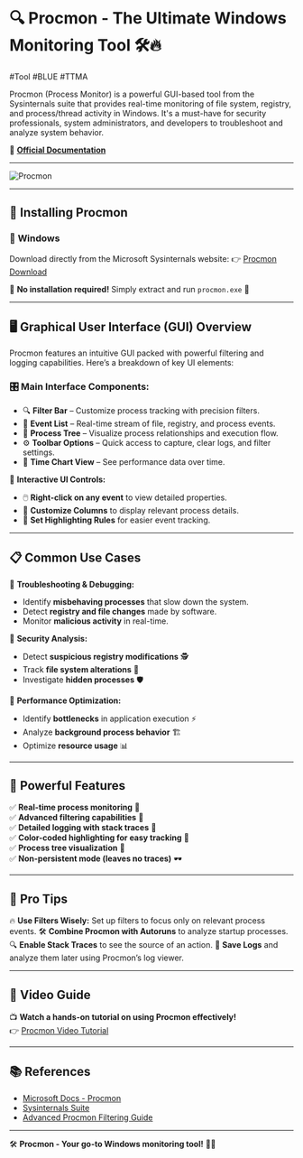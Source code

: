 # 🔍 Procmon - The Ultimate Windows Monitoring Tool 🛠️🔥
#Tool #BLUE  #TTMA  

Procmon (Process Monitor) is a powerful GUI-based tool from the Sysinternals suite that provides real-time monitoring of file system, registry, and process/thread activity in Windows. It's a must-have for security professionals, system administrators, and developers to troubleshoot and analyze system behavior.

📖 **[Official Documentation](https://docs.microsoft.com/en-us/sysinternals/downloads/procmon)**

---

![Procmon](https://framerusercontent.com/images/2oWroI30M9WRTNggpWM6DlhHFwM.jpeg)

---

## 🚀 Installing Procmon

### 🔹 **Windows**
Download directly from the Microsoft Sysinternals website:
👉 [Procmon Download](https://docs.microsoft.com/en-us/sysinternals/downloads/procmon)

📌 **No installation required!** Simply extract and run `procmon.exe` 🚀

---

## 🖥️ Graphical User Interface (GUI) Overview

Procmon features an intuitive GUI packed with powerful filtering and logging capabilities. Here’s a breakdown of key UI elements:

### 🎛️ **Main Interface Components:**
- 🔍 **Filter Bar** – Customize process tracking with precision filters.
- 📜 **Event List** – Real-time stream of file, registry, and process events.
- 📂 **Process Tree** – Visualize process relationships and execution flow.
- ⚙️ **Toolbar Options** – Quick access to capture, clear logs, and filter settings.
- 🔄 **Time Chart View** – See performance data over time.

🔹 **Interactive UI Controls:**
- 🖱️ **Right-click on any event** to view detailed properties.
- 🎨 **Customize Columns** to display relevant process details.
- 🎯 **Set Highlighting Rules** for easier event tracking.

---

## 📋 Common Use Cases

🚀 **Troubleshooting & Debugging:**
- Identify **misbehaving processes** that slow down the system.
- Detect **registry and file changes** made by software.
- Monitor **malicious activity** in real-time.

🔐 **Security Analysis:**
- Detect **suspicious registry modifications** 🕵️
- Track **file system alterations** 🔎
- Investigate **hidden processes** 🛡️

🔧 **Performance Optimization:**
- Identify **bottlenecks** in application execution ⚡
- Analyze **background process behavior** 🏗️
- Optimize **resource usage** 📊

---

## 🎯 Powerful Features

✅ **Real-time process monitoring** 📡  
✅ **Advanced filtering capabilities** 🎯  
✅ **Detailed logging with stack traces** 📑  
✅ **Color-coded highlighting for easy tracking** 🎨  
✅ **Process tree visualization** 🌳  
✅ **Non-persistent mode (leaves no traces)** 🕶️

---

## 🌟 Pro Tips

🔥 **Use Filters Wisely:** Set up filters to focus only on relevant process events.
🛠️ **Combine Procmon with Autoruns** to analyze startup processes.
🔍 **Enable Stack Traces** to see the source of an action.
💾 **Save Logs** and analyze them later using Procmon’s log viewer.

---

## 🎥 Video Guide

📺 **Watch a hands-on tutorial on using Procmon effectively!**  
👉 [Procmon Video Tutorial](https://www.youtube.com/results?search_query=procmon+tutorial)

---

## 📚 References
- [Microsoft Docs - Procmon](https://docs.microsoft.com/en-us/sysinternals/downloads/procmon)
- [Sysinternals Suite](https://docs.microsoft.com/en-us/sysinternals/)
- [Advanced Procmon Filtering Guide](https://www.windowscentral.com/how-use-process-monitor-windows-10)

---

🛠️ **Procmon - Your go-to Windows monitoring tool!** 🚀💡
